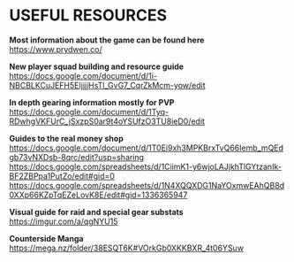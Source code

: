 # USEFUL RESOURCES

**Most information about the game can be found here**
https://www.prydwen.co/

**New player squad building and resource guide**
https://docs.google.com/document/d/1i-NBCBLKCuJEFH5EIjjjjHsTl_GvG7_CqrZkMcm-yow/edit

**In depth gearing information mostly for PVP**
https://docs.google.com/document/d/1Tyq-RDwhgVKFUrC_jSxzpS0ar9t4oYSUfzO3TU8ieD0/edit

**Guides to the real money shop**
https://docs.google.com/document/d/1T0Ei9xh3MPKBrxTvQ66Iemb_mQEdgb73vNXDsb-8qrc/edit?usp=sharing
https://docs.google.com/spreadsheets/d/1CiimK1-y6wjoLAJjkhTlGYtzanIk-BF2ZBPpa1PutZo/edit#gid=0
https://docs.google.com/spreadsheets/d/1N4XQQXDG1NaYOxmwEAhQB8d0XXp66KZpTqEZeLovK8E/edit#gid=1336365947

**Visual guide for raid and special gear substats**
https://imgur.com/a/qgNYU15

**Counterside Manga**
https://mega.nz/folder/38ESQT6K#VOrkGb0XKKBXR_4t06YSuw